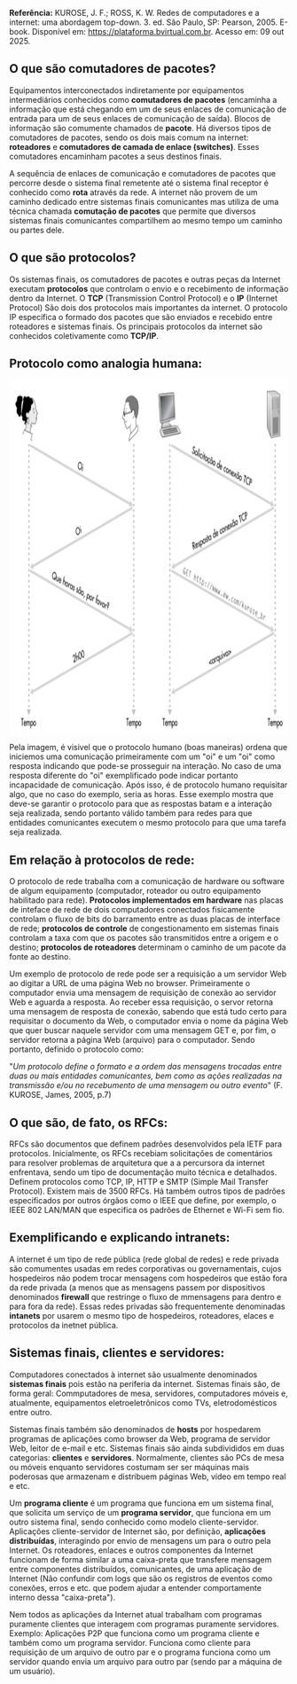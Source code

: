 **Referência:** KUROSE, J. F.; ROSS, K. W. Redes de computadores e a internet: uma abordagem top-down. 3. ed. São Paulo, SP: Pearson, 2005. E-book. Disponível em: https://plataforma.bvirtual.com.br. Acesso em: 09 out 2025.

## O que são comutadores de pacotes?

Equipamentos interconectados indiretamente por equipamentos intermediários conhecidos como **comutadores de pacotes** (encaminha a informação que está chegando em um de seus enlaces de comunicação de entrada para um de seus enlaces de comunicação de saída). Blocos de informação são comumente chamados de **pacote**. Há diversos tipos de comutadores de pacotes, sendo os dois mais comum na internet: **roteadores** e **comutadores de camada de enlace (switches)**. Esses comutadores encaminham pacotes a seus destinos finais.

A sequência de enlaces de comunicação e comutadores de pacotes que percorre desde o sistema final remetente até o sistema final receptor é conhecido como **rota** através da rede. A internet não provem de um caminho dedicado entre sistemas finais comunicantes mas utiliza de uma técnica chamada **comutação de pacotes** que permite que diversos sistemas finais comunicantes compartilhem ao mesmo tempo um caminho ou partes dele.

## O que são protocolos?

Os sistemas finais, os comutadores de pacotes e outras peças da Internet executam **protocolos** que controlam o envio e o recebimento de informação dentro da Internet. O **TCP** (Transmission Control Protocol) e o **IP** (Internet Protocol) São dois dos protocolos mais importantes da internet. O protocolo IP especifica o formado dos pacotes que são enviados e recebido entre roteadores e sistemas finais. Os principais protocolos da internet são conhecidos coletivamente como **TCP/IP**.

## Protocolo como analogia humana:
<div>
    <img style="display: block; margin: auto;" alt="ProtocolExample" height="640" width="950" src="/Networking/Images/Protocol.png">
</div>

Pela imagem, é visivel que o protocolo humano (boas maneiras) ordena que iniciemos uma comunicação primeiramente com um "oi" e um "oi" como resposta indicando que pode-se prosseguir na interação. No caso de uma resposta diferente do "oi" exemplificado pode indicar portanto incapacidade de comunicação. Após isso, é de protocolo humano requisitar algo, que no caso do exemplo, seria as horas. Esse exemplo mostra que deve-se garantir o protocolo para que as respostas batam e a interação seja realizada, sendo portanto válido também para redes para que entidades comunicantes executem o mesmo protocolo para que uma tarefa seja realizada.

## Em relação à protocolos de rede:

O protocolo de rede trabalha com a comunicação de hardware ou software de algum equipamento (computador, roteador ou outro equipamento habilitado para rede). **Protocolos implementados em hardware** nas placas de inteface de rede de dois computadores conectados fisicamente controlam o fluxo de bits do barramento entre as duas placas de interface de rede; **protocolos de controle** de congestionamento em sistemas finais controlam a taxa com que os pacotes são transmitidos entre a origem e o destino; **protocolos de roteadores** determinam o caminho de um pacote da fonte ao destino.

Um exemplo de protocolo de rede pode ser a requisição a um servidor Web ao digitar a URL de uma página Web no browser. Primeiramente o computador envia uma mensagem de requisição de conexão ao servidor Web e aguarda a resposta. Ao receber essa requisição, o servor retorna uma mensagem de resposta de conexão, sabendo que está tudo certo para requisitar o documento da Web, o computador envia o nome da página Web que quer buscar naquele servidor com uma mensagem GET e, por fim, o servidor retorna a página Web (arquivo) para o computador. Sendo portanto, definido o protocolo como: 

"*Um protocolo define o formato e a ordem das mensagens trocadas entre duas ou mais entidades comunicantes, bem como as ações realizadas na transmissão e/ou no recebumento de uma mensagem ou outro evento*" (F. KUROSE, James, 2005, p.7)

## O que são, de fato, os RFCs:

RFCs são documentos que definem padrões desenvolvidos pela IETF para protocolos. Inicialmente, os RFCs recebiam solicitações de comentários para resolver problemas de arquitetura que a a percursora da internet enfrentava, sendo um tipo de documentação muito técnica e detalhados. Definem protocolos como TCP, IP, HTTP e SMTP (Simple Mail Transfer Protocol). Existem mais de 3500 RFCs. Há também outros tipos de padrões especificados por outros órgãos como o IEEE que define, por exemplo, o IEEE 802 LAN/MAN que especifica os padrões de Ethernet e Wi-Fi sem fio.

## Exemplificando e explicando intranets:

A internet é um tipo de rede pública (rede global de redes) e rede privada são comumentes usadas em redes corporativas ou governamentais, cujos hospedeiros não podem trocar mensagens com hospedeiros que estão fora da rede privada (a menos que as mensagens passem por dispositivos denominados **firewall** que restringe o fluxo de mmensagens para dentro e para fora da rede). Essas redes privadas são frequentemente denominadas **intanets** por usarem o mesmo tipo de hospedeiros, roteadores, elaces e protocolos da inetnet pública.

## Sistemas finais, clientes e servidores:

Computadores conectados à internet são usualmente denominados **sistemas finais** pois estão na periferia da internet. Sistemas finais são, de forma geral: Commputadores de mesa, servidores, computadores móveis e, atualmente, equipamentos eletroeletrônicos como TVs, eletrodomésticos entre outro.

Sistemas finais também são denominados de **hosts** por hospedarem programas de aplicações como browser da Web, programa de servidor Web, leitor de e-mail e etc. Sistemas finais são ainda subdivididos em duas categorias: **clientes** e **servidores**. Normalmente, clientes são PCs de mesa ou móveis enquanto servidores costumam ser ser máquinas mais poderosas que armazenam e distribuem páginas Web, vídeo em tempo real e etc.

Um **programa cliente** é um programa que funciona em um sistema final, que solicita um serviço de um **programa servidor**, que funciona em um outro sistema final, sendo conhecido como modelo cliente-servidor. Aplicações cliente-servidor de Internet são, por definição, **aplicações distribuídas**, interagindo por envio de mensagens um para o outro pela Internet. Os roteadores, enlaces e outros componentes da Internet funcionam de forma similar a uma caixa-preta que transfere mensagem entre componentes distribuídos, comunicantes, de uma aplicação de Internet (Não confundir com logs que são os registros de eventos como conexões, erros e etc. que podem ajudar a entender comportamente interno dessa "caixa-preta").

Nem todos as aplicações da Internet atual trabalham com programas puramente clientes que interagem com programas puramente servidores. Exemplo: Aplicações P2P que funciona como um programa cliente e também como um programa servidor. Funciona como cliente para requisição de um arquivo de outro par e o programa funciona como um servidor quando envia um arquivo para outro par (sendo par a máquina de um usuário).
